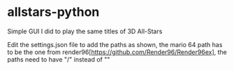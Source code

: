 # allstars-python
Simple GUI I did to play the same titles of 3D All-Stars

Edit the settings.json file to add the paths as shown, the mario 64 path has to be the one from render96[https://github.com/Render96/Render96ex], the paths need to have "/" instead of "\"
